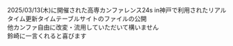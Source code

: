 2025/03/13(木)に開催された高専カンファレンス24s in神戸で利用されたリアルタイム更新タイムテーブルサイトのファイルの公開  
他カンファ自由に改変・流用していただいて構いません  
鈴崎に一言くれると喜びます  
